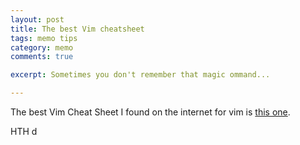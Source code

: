 ```yaml
---
layout: post
title: The best Vim cheatsheet
tags: memo tips
category: memo
comments: true

excerpt: Sometimes you don't remember that magic ommand...

---
```


The best Vim Cheat Sheet I found on the internet for vim is [this one](http://vim.rtorr.com).

HTH
d
